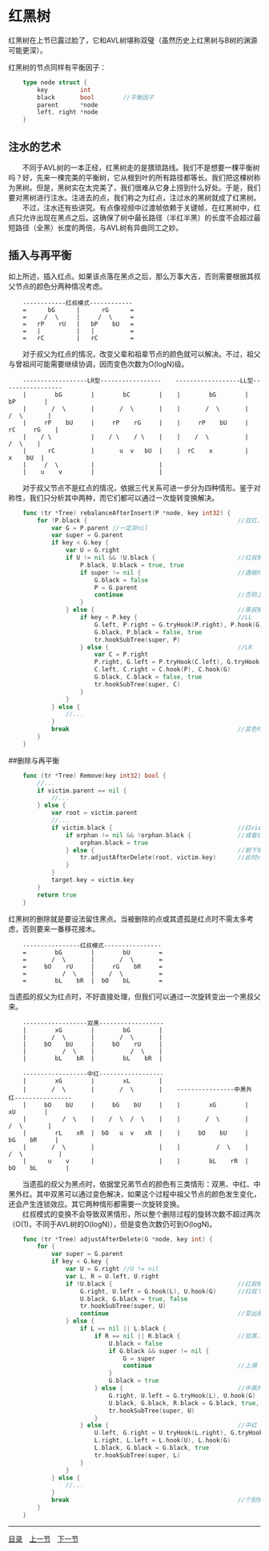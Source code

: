 # 红黑树
红黑树在上节已露过脸了，它和AVL树堪称双璧（虽然历史上红黑树与B树的渊源可能更深）。

红黑树的节点同样有平衡因子：
```go
	type node struct {
		key         int
		black       bool 		//平衡因子
		parent      *node
		left, right *node
	}
```

## 注水的艺术
　　不同于AVL树的一本正经，红黑树走的是猥琐路线。我们不是想要一棵平衡树吗？好，先来一棵完美的平衡树，它从根到叶的所有路径都等长。我们把这棵树称为黑树。但是，黑树实在太完美了，我们很难从它身上捞到什么好处。于是，我们要对黑树进行注水。注进去的点，我们称之为红点，注过水的黑树就成了红黑树。  
　　不过，注水还有些讲究。有点像视频中过渡帧依赖于关键帧，在红黑树中，红点只允许出现在黑点之后。这确保了树中最长路径（半红半黑）的长度不会超过最短路径（全黑）长度的两倍，与AVL树有异曲同工之妙。

## 插入与再平衡
如上所述，插入红点。如果该点落在黑点之后，那么万事大吉，否则需要根据其叔父节点的颜色分两种情况考虑。
```
	------------红叔模式------------
	=      bG      |      rG      =
	=     /  \     |     /  \     =
	=   rP    rU   |   bP    bU   =
	=   |          |   |          =
	=   rC         |   rC         =
```
　　对于叔父为红点的情况，改变父辈和祖辈节点的颜色就可以解决。不过，祖父与曾祖间可能需要继续协调，因而变色次数为O(logN)级。
```
	------------------LR型-----------------    ------------------LL型-----------------
	|        bG        |        bC        |    |        bG        |        bP        |
	|       /  \       |       /  \       |    |       /  \       |       /  \       |
	|     rP    bU     |     rP    rG     |    |     rP    bU     |     rC     rG    |
	|    / \           |    / \    / \    |    |    /  \          |          /  \    |
	|      rC          |       u  v   bU  |    |  rC    x         |         x    bU  |
	|     /  \         |                  |
	|    u    v        |                  |
```
　　对于叔父节点不是红点的情况，依据三代关系可进一步分为四种情形。鉴于对称性，我们只分析其中两种，而它们都可以通过一次旋转变换解决。

```go
	func (tr *Tree) rebalanceAfterInsert(P *node, key int32) {
		for !P.black { 											//双红，需要处理
			var G = P.parent //一定非nil
			var super = G.parent
			if key < G.key {
				var U = G.right
				if U != nil && !U.black { 						//红叔模式，变色解决
					P.black, U.black = true, true
					if super != nil { 							//遇根终止
						G.black = false
						P = G.parent
						continue 								//否则上溯
					}
				} else {										//黑叔模式，旋转解决
					if key < P.key {							//LL
						G.left, P.right = G.tryHook(P.right), P.hook(G)
						G.black, P.black = false, true
						tr.hookSubTree(super, P)
					} else {									//LR
						var C = P.right
						P.right, G.left = P.tryHook(C.left), G.tryHook(C.right)
						C.left, C.right = C.hook(P), C.hook(G)
						G.black, C.black = false, true
						tr.hookSubTree(super, C)
					}
				}
			} else {
				//...
			}
			break												//变色时才需要循环
		}
	}
```

##删除与再平衡
```go
	func (tr *Tree) Remove(key int32) bool {
		//...
		if victim.parent == nil {
			//...
		} else {
			var root = victim.parent
			//...
			if victim.black {									//红victim随便删，黑的要考虑
				if orphan != nil && !orphan.black {				//或者红子变黑顶上
					orphan.black = true 				
				} else { 										//剩下情况：victim黑，orphan也黑
					tr.adjustAfterDelete(root, victim.key)		//此时victim的兄弟必然存在
				}
			}
			target.key = victim.key
		}
		return true
	}
```
红黑树的删除就是要设法留住黑点。当被删除的点或其遗孤是红点时不需太多考虑，否则要来一番移花接木。
```
	----------------红叔模式----------------
	=        bG        |        bU        =
	=       /  \       |       /  \       =
	=     bO    rU     |     rG    bR     =
	=          /  \    |    /  \          =
	=        bL    bR  |  bO    bL        =
```
当遗孤的叔父为红点时，不好直接处理，但我们可以通过一次旋转变出一个黑叔父来。
```
	------------------双黑------------------
	|        xG        |        bG        |
	|       /  \       |       /  \       |
	|     bO    bU     |     bO    rU     |
	|          /  \    |          /  \    |
	|        bL    bR  |        bL    bR  |

	------------------中红------------------
	|        xG        |        xL        |
	|       /  \       |       /  \       |    ----------------中黑外红----------------
	|     bO    bU     |     bG    bU     |    |        xG        |        xU        |
	|          /  \    |    /  \  /  \    |    |       /  \       |       /  \       |
	|        rL    xR  |  bO   u  v   xR  |    |     bO    bU     |     bG    bR     |
	|       /  \       |                  |    |          /  \    |    /  \          |
	|      u    v      |                  |    |        bL    rR  |  bO    bL        |
```
　　当遗孤的叔父为黑点时，依据堂兄弟节点的颜色有三类情形：双黑、中红、中黑外红。其中双黑可以通过变色解决，如果这个过程中祖父节点的颜色发生变化，还会产生连锁效应。其它两种情形都需要一次旋转变换。  
　　红叔模式的变换不会导致双黑情形，所以整个删除过程的旋转次数不超过两次（O(1)，不同于AVL树的O(logN)），但是变色次数仍可到O(logN)。

```go
	func (tr *Tree) adjustAfterDelete(G *node, key int) {
		for {
			var super = G.parent
			if key < G.key {
				var U = G.right //U != nil
				var L, R = U.left, U.right
				if !U.black { 									//红叔模式
					G.right, U.left = G.hook(L), U.hook(G)		//红叔下必是两个实体黑
					U.black, G.black = true, false
					tr.hookSubTree(super, U)
					continue									//变出黑叔后再行解决
				} else {
					if L == nil || L.black {
						if R == nil || R.black { 				//双黑，变色解决
							U.black = false
							if G.black && super != nil {
								G = super
								continue 						//上溯
							}
							G.black = true
						} else { 								//中黑外红
							G.right, U.left = G.tryHook(L), U.hook(G)
							U.black, G.black, R.black = G.black, true, true
							tr.hookSubTree(super, U)
						}
					} else { 									//中红
						U.left, G.right = U.tryHook(L.right), G.tryHook(L.left)
						L.right, L.left = L.hook(U), L.hook(G)
						L.black, G.black = G.black, true
						tr.hookSubTree(super, L)
					}
				}
			} else {
				//...
			}
			break												//个别情况需要循环
		}
	}
```

---
[目录](../index.md)　[上一节](05-A.md)　[下一节](05-C.md)
